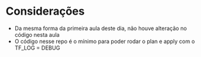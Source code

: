 # Considerações

- Da mesma forma da primeira aula deste dia, não houve alteração no código nesta aula
- O código nesse repo é o mínimo para poder rodar o plan e apply com o TF_LOG = DEBUG